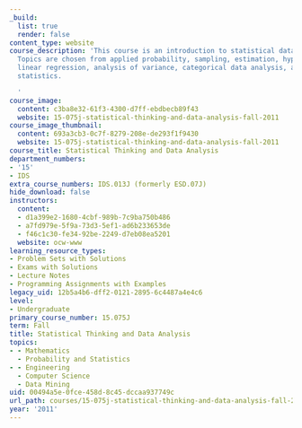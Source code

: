 ```yaml
---
_build:
  list: true
  render: false
content_type: website
course_description: 'This course is an introduction to statistical data analysis.
  Topics are chosen from applied probability, sampling, estimation, hypothesis testing,
  linear regression, analysis of variance, categorical data analysis, and nonparametric
  statistics.

  '
course_image:
  content: c3ba8e32-61f3-4300-d7ff-ebdbecb89f43
  website: 15-075j-statistical-thinking-and-data-analysis-fall-2011
course_image_thumbnail:
  content: 693a3cb3-0c7f-8279-208e-de293f1f9430
  website: 15-075j-statistical-thinking-and-data-analysis-fall-2011
course_title: Statistical Thinking and Data Analysis
department_numbers:
- '15'
- IDS
extra_course_numbers: IDS.013J (formerly ESD.07J)
hide_download: false
instructors:
  content:
  - d1a399e2-1680-4cbf-989b-7c9ba750b486
  - a7fd979e-5f9a-73d3-5ef1-ad6b233653de
  - f46c1c30-fe34-92be-2249-d7eb08ea5201
  website: ocw-www
learning_resource_types:
- Problem Sets with Solutions
- Exams with Solutions
- Lecture Notes
- Programming Assignments with Examples
legacy_uid: 12b5a4b6-dff2-0121-2895-6c4487a4e4c6
level:
- Undergraduate
primary_course_number: 15.075J
term: Fall
title: Statistical Thinking and Data Analysis
topics:
- - Mathematics
  - Probability and Statistics
- - Engineering
  - Computer Science
  - Data Mining
uid: 00494a5e-0fce-458d-8c45-dccaa937749c
url_path: courses/15-075j-statistical-thinking-and-data-analysis-fall-2011
year: '2011'
---
```


